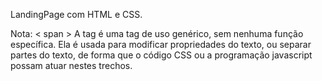 LandingPage com HTML e CSS.

Nota: < span > A tag é uma tag de uso genérico, sem nenhuma função específica. Ela é usada para modificar propriedades do texto, ou separar partes do texto, de forma que o código CSS ou a programação javascript possam atuar nestes trechos.
